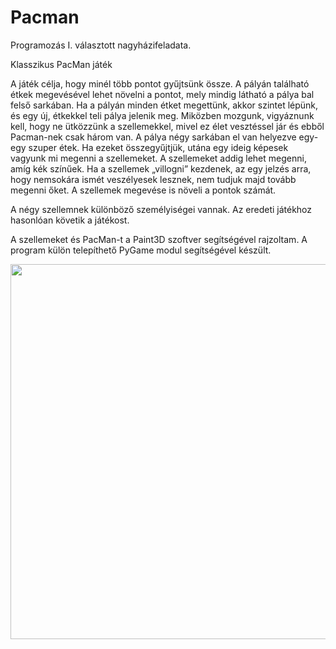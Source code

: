 # Pacman
Programozás I. választott nagyházifeladata.

Klasszikus PacMan játék

A játék célja, hogy minél több pontot gyűjtsünk össze. A pályán található étkek megevésével lehet növelni a pontot, mely mindig látható a pálya bal felső sarkában. Ha a pályán minden étket megettünk, akkor szintet lépünk, és egy új, étkekkel teli pálya jelenik meg. Miközben mozgunk, vigyáznunk kell, hogy ne ütközzünk a szellemekkel, mivel ez élet vesztéssel jár és ebből Pacman-nek csak három van. A pálya négy sarkában el van helyezve egy-egy szuper étek. Ha ezeket összegyűjtjük, utána egy ideig képesek vagyunk mi megenni a szellemeket. A szellemeket addig lehet megenni, amíg kék színűek. Ha a szellemek „villogni” kezdenek, az egy jelzés arra, hogy nemsokára ismét veszélyesek lesznek, nem tudjuk majd tovább megenni őket. A szellemek megevése is növeli a pontok számát.

A négy szellemnek különböző személyiségei vannak. Az eredeti játékhoz hasonlóan követik a játékost.

A szellemeket és PacMan-t a Paint3D szoftver segítségével rajzoltam. A program külön telepíthető PyGame modul segítségével készült.

<p align="center">
  <img width="800" height="600" src="https://user-images.githubusercontent.com/71931496/109664585-90726580-7b6d-11eb-8173-dbe3575585ac.png">
</p>


